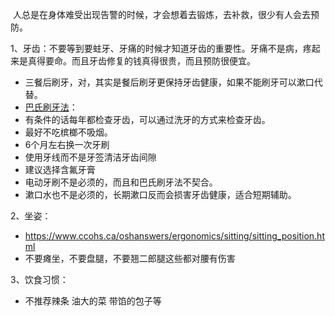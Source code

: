  人总是在身体难受出现告警的时候，才会想着去锻炼，去补救，很少有人会去预防。


1、牙齿：不要等到要蛀牙、牙痛的时候才知道牙齿的重要性。牙痛不是病，疼起来是真得要命。而且牙齿修复的钱真得很贵，而且预防很便宜。
 * 三餐后刷牙，对，其实是餐后刷牙更保持牙齿健康，如果不能刷牙可以漱口代替。
 * [巴氏刷牙法](https://www.bilibili.com/video/BV1R14y1H7fr/)：
* 有条件的话每年都检查牙齿，可以通过洗牙的方式来检查牙齿。
* 最好不吃槟榔不吸烟。
* 6个月左右换一次牙刷
* 使用牙线而不是牙签清洁牙齿间隙
* 建议选择含氟牙膏
* 电动牙刷不是必须的，而且和巴氏刷牙法不契合。
* 漱口水也不是必须的，长期漱口反而会损害牙齿健康，适合短期辅助。



2、坐姿：
* https://www.ccohs.ca/oshanswers/ergonomics/sitting/sitting_position.html
* 不要瘫坐，不要盘腿，不要翘二郎腿这些都对腰有伤害



3、饮食习惯：
* 不推荐辣条   油大的菜 带馅的包子等